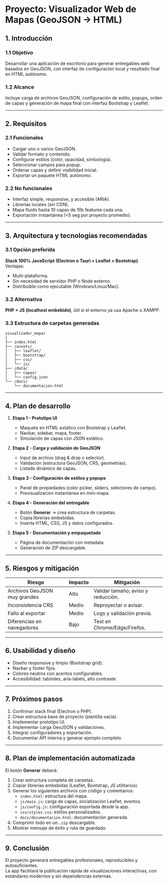 # Proyecto: Visualizador Web de Mapas (GeoJSON → HTML)

## 1. Introducción

### 1.1 Objetivo
Desarrollar una aplicación de escritorio para generar entregables web basados en GeoJSON, con interfaz de configuración local y resultado final en HTML autónomo.

### 1.2 Alcance
Incluye carga de archivos GeoJSON, configuración de estilo, popups, orden de capas y generación de mapa final con interfaz Bootstrap y Leaflet.

---

## 2. Requisitos

### 2.1 Funcionales
- Cargar uno o varios GeoJSON.
- Validar formato y contenido.
- Configurar estilos (color, opacidad, simbología).
- Seleccionar campos para popup.
- Ordenar capas y definir visibilidad inicial.
- Exportar un paquete HTML autónomo.

### 2.2 No funcionales
- Interfaz simple, responsive, y accesible (ARIA).
- Librerías locales (sin CDN).
- Mapa fluido hasta 10 capas de 10k features cada una.
- Exportación instantánea (<5 seg por proyecto promedio).

---

## 3. Arquitectura y tecnologías recomendadas

### 3.1 Opción preferida
**Stack 100% JavaScript (Electron o Tauri + Leaflet + Bootstrap)**  
Ventajas:
- Multi-plataforma.
- Sin necesidad de servidor PHP o Node externo.
- Distribuible como ejecutable (Windows/Linux/Mac).

### 3.2 Alternativa
**PHP + JS (localhost embebido)**, útil si el entorno ya usa Apache o XAMPP.

### 3.3 Estructura de carpetas generadas

```
visualizador_mapa/
│
├── index.html
├── /assets/
│   ├── leaflet/
│   ├── bootstrap/
│   ├── css/
│   └── js/
├── /data/
│   ├── capas/
│   └── config.json
└── /docs/
    └── documentacion.html
```

---

## 4. Plan de desarrollo

1. **Etapa 1 - Prototipo UI**
   - Maqueta en HTML estático con Bootstrap y Leaflet.
   - Navbar, sidebar, mapa, footer.
   - Simulación de capas con JSON estático.

2. **Etapa 2 - Carga y validación de GeoJSON**
   - Input de archivo (drag & drop o selector).
   - Validación (estructura GeoJSON, CRS, geometrías).
   - Listado dinámico de capas.

3. **Etapa 3 - Configuración de estilos y popups**
   - Panel de propiedades (color picker, sliders, selectores de campo).
   - Previsualización instantánea en mini-mapa.

4. **Etapa 4 - Generación del entregable**
   - Botón **Generar** → crea estructura de carpetas.
   - Copia librerías embebidas.
   - Inserta HTML, CSS, JS y datos configurados.

5. **Etapa 5 - Documentación y empaquetado**
   - Página de documentación con metadata.
   - Generación de ZIP descargable.

---

## 5. Riesgos y mitigación

| Riesgo | Impacto | Mitigación |
|--------|----------|------------|
| Archivos GeoJSON muy grandes | Alto | Validar tamaño; aviso y reducción. |
| Inconsistencia CRS | Medio | Reproyectar o avisar. |
| Fallo al exportar | Medio | Logs y validación previa. |
| Diferencias en navegadores | Bajo | Test en Chrome/Edge/Firefox. |

---

## 6. Usabilidad y diseño

- Diseño responsive y limpio (Bootstrap grid).  
- Navbar y footer fijos.  
- Colores neutros con acentos configurables.  
- Accesibilidad: tabindex, aria-labels, alto contraste.

---

## 7. Próximos pasos

1. Confirmar stack final (Electron o PHP).
2. Crear estructura base de proyecto (plantilla vacía).
3. Implementar prototipo UI.
4. Implementar carga GeoJSON y validaciones.
5. Integrar configuradores y exportación.
6. Documentar API interna y generar ejemplo completo.

---

## 8. Plan de implementación automatizada

El botón **Generar** deberá:

1. Crear estructura completa de carpetas.
2. Copiar librerías embebidas (Leaflet, Bootstrap, JS utilitarios).
3. Generar los siguientes archivos con código y comentarios:
   - `index.html`: estructura del mapa.
   - `js/main.js`: carga de capas, inicialización Leaflet, eventos.
   - `js/config.js`: configuración exportada desde la app.
   - `css/styles.css`: estilos personalizados.
   - `docs/documentacion.html`: documentación generada.
4. Comprimir todo en un `.zip` descargable.
5. Mostrar mensaje de éxito y ruta de guardado.

---

## 9. Conclusión

El proyecto generará entregables profesionales, reproducibles y autosuficientes.  
La app facilitará la publicación rápida de visualizaciones interactivas, con estándares modernos y sin dependencias externas.
